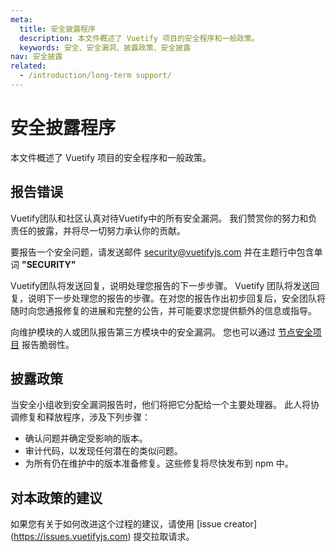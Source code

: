 ```yaml
---
meta:
  title: 安全披露程序
  description: 本文件概述了 Vuetify 项目的安全程序和一般政策。
  keywords: 安全、安全漏洞、披露政策、安全披露
nav: 安全披露
related:
  - /introduction/long-term support/
---
```


# 安全披露程序

本文件概述了 Vuetify 项目的安全程序和一般政策。

<entry-ad />

## 报告错误

Vuetify团队和社区认真对待Vuetify中的所有安全漏洞。 我们赞赏你的努力和负责任的披露，并将尽一切努力承认你的贡献。

要报告一个安全问题，请发送邮件 [security@vuetifyjs.com](mailto:security@vuetifyjs.com?subject=SECURITY) 并在主题行中包含单词 **\"SECURITY\"**

Vuetify团队将发送回复，说明处理您报告的下一步步骤。 Vuetify 团队将发送回复，说明下一步处理您的报告的步骤。在对您的报告作出初步回复后，安全团队将随时向您通报修复的进展和完整的公告，并可能要求您提供额外的信息或指导。

向维护模块的人或团队报告第三方模块中的安全漏洞。 您也可以通过 [节点安全项目](https://nodesecurity.io/report) 报告脆弱性。

## 披露政策

当安全小组收到安全漏洞报告时，他们将把它分配给一个主要处理器。 此人将协调修复和释放程序，涉及下列步骤：

- 确认问题并确定受影响的版本。
- 审计代码，以发现任何潜在的类似问题。
- 为所有仍在维护中的版本准备修复。这些修复将尽快发布到 npm 中。

## 对本政策的建议

如果您有关于如何改进这个过程的建议，请使用 \[issue creator\](https://issues.vuetifyjs.com) 提交拉取请求。

<backmatter />
